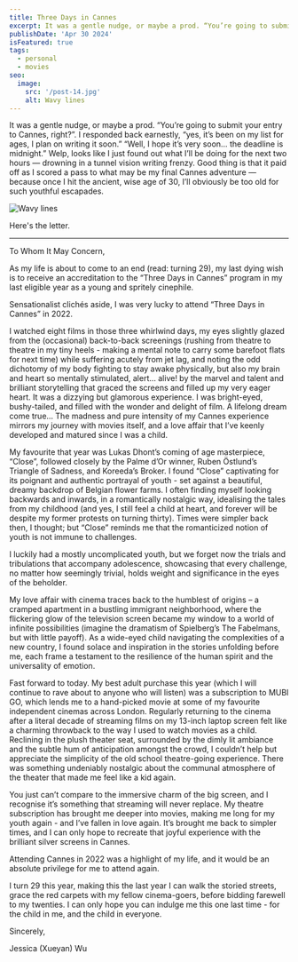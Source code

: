 ```yaml
---
title: Three Days in Cannes
excerpt: It was a gentle nudge, or maybe a prod. “You’re going to submit your entry to Cannes, right?”. I responded back earnestly, “yes, it’s been on my list for ages, I plan on writing it soon.” “Well, I hope it’s very soon… the deadline is midnight.” Welp, looks like I just found out what I’ll be doing for the next two hours — drowning in a tunnel vision writing frenzy. Good thing is that it paid off as I scored a pass to what may be my final Cannes adventure — because once I hit the ancient, wise age of 30, I’ll obviously be too old for such youthful escapades.
publishDate: 'Apr 30 2024'
isFeatured: true
tags:
  - personal
  - movies
seo:
  image:
    src: '/post-14.jpg'
    alt: Wavy lines
---
```

It was a gentle nudge, or maybe a prod. “You’re going to submit your entry to Cannes, right?”. I responded back earnestly, “yes, it’s been on my list for ages, I plan on writing it soon.” “Well, I hope it’s very soon… the deadline is midnight.” Welp, looks like I just found out what I’ll be doing for the next two hours — drowning in a tunnel vision writing frenzy. Good thing is that it paid off as I scored a pass to what may be my final Cannes adventure — because once I hit the ancient, wise age of 30, I’ll obviously be too old for such youthful escapades.

![Wavy lines](/post-14.jpg)

Here's the letter.

<hr>

To Whom It May Concern,

As my life is about to come to an end (read: turning 29), my last dying wish is to receive an accreditation to the “Three Days in Cannes” program in my last eligible year as a young and spritely cinephile.

Sensationalist clichés aside, I was very lucky to attend “Three Days in Cannes” in 2022.

I watched eight films in those three whirlwind days, my eyes slightly glazed from the (occasional) back-to-back screenings (rushing from theatre to theatre in my tiny heels - making a mental note to carry some barefoot flats for next time) while suffering acutely from jet lag, and noting the odd dichotomy of my body fighting to stay awake physically, but also my brain and heart so mentally stimulated, alert… alive! by the marvel and talent and brilliant storytelling that graced the screens and filled up my very eager heart. It was a dizzying but glamorous experience. I was bright-eyed, bushy-tailed, and filled with the wonder and delight of film. A lifelong dream come true… The madness and pure intensity of my Cannes experience mirrors my journey with movies itself, and a love affair that I’ve keenly developed and matured since I was a child.

My favourite that year was Lukas Dhont’s coming of age masterpiece, “Close”, followed closely by the Palme d’Or winner, Ruben Östlund’s Triangle of Sadness, and Koreeda’s Broker. I found “Close” captivating for its poignant and authentic portrayal of youth - set against a beautiful, dreamy backdrop of Belgian flower farms. I often finding myself looking backwards and inwards, in a romantically nostalgic way, idealising the tales from my childhood (and yes, I still feel a child at heart, and forever will be despite my former protests on turning thirty). Times were simpler back then, I thought; but “Close” reminds me that the romanticized notion of youth is not immune to challenges.

I luckily had a mostly uncomplicated youth, but we forget now the trials and tribulations that accompany adolescence, showcasing that every challenge, no matter how seemingly trivial, holds weight and significance in the eyes of the beholder.

My love affair with cinema traces back to the humblest of origins – a cramped apartment in a bustling immigrant neighborhood, where the flickering glow of the television screen became my window to a world of infinite possibilities (imagine the dramatism of Spielberg’s The Fabelmans, but with little payoff). As a wide-eyed child navigating the complexities of a new country, I found solace and inspiration in the stories unfolding before me, each frame a testament to the resilience of the human spirit and the universality of emotion.

Fast forward to today. My best adult purchase this year (which I will continue to rave about to anyone who will listen) was a subscription to MUBI GO, which lends me to a hand-picked movie at some of my favourite independent cinemas across London. Regularly returning to the cinema after a literal decade of streaming films on my 13-inch laptop screen felt like a charming throwback to the way I used to watch movies as a child. Reclining in the plush theater seat, surrounded by the dimly lit ambiance and the subtle hum of anticipation amongst the crowd, I couldn’t help but appreciate the simplicity of the old school theatre-going experience. There was something undeniably nostalgic about the communal atmosphere of the theater that made me feel like a kid again.

You just can’t compare to the immersive charm of the big screen, and I recognise it’s something that streaming will never replace. My theatre subscription has brought me deeper into movies, making me long for my youth again - and I’ve fallen in love again. It’s brought me back to simpler times, and I can only hope to recreate that joyful experience with the brilliant silver screens in Cannes.

Attending Cannes in 2022 was a highlight of my life, and it would be an absolute privilege for me to attend again.

I turn 29 this year, making this the last year I can walk the storied streets, grace the red carpets with my fellow cinema-goers, before bidding farewell to my twenties. I can only hope you can indulge me this one last time - for the child in me, and the child in everyone.

Sincerely,

Jessica (Xueyan) Wu